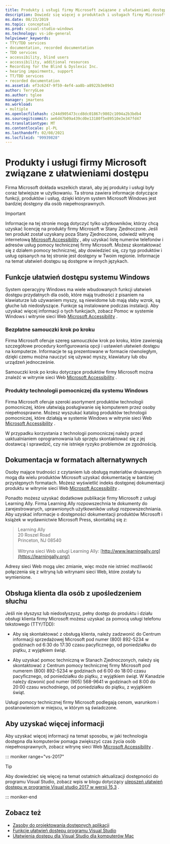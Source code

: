 ```yaml
---
title: Produkty i usługi firmy Microsoft związane z ułatwieniami dostępu
description: Dowiedz się więcej o produktach i usługach firmy Microsoft, które mogą ułatwić dostęp do naszych systemów operacyjnych, programów i aplikacji wszystkim użytkownikom niepełnosprawnym.
ms.date: 08/23/2019
ms.topic: conceptual
ms.prod: visual-studio-windows
ms.technology: vs-ide-general
helpviewer_keywords:
- TTY/TDD services
- documentation, recorded documentation
- TDD services
- accessibility, blind users
- accessibility, additional resources
- Recording for the Blind & Dyslexic Inc.
- hearing impairments, support
- TT/TDD services
- recorded documentation
ms.assetid: ef3c6247-9f59-4ef4-aa8b-a8922b3e0943
author: TerryGLee
ms.author: tglee
manager: jmartens
ms.workload:
- multiple
ms.openlocfilehash: c244d905473ccd8dc01867c9802c1094a2b3bdb4
ms.sourcegitcommit: ae6d47b09a439cd0e13180f5e89510e3e347fd47
ms.translationtype: MT
ms.contentlocale: pl-PL
ms.lasthandoff: 02/08/2021
ms.locfileid: "99939828"
---
```

# <a name="accessibility-products-and-services-from-microsoft"></a>Produkty i usługi firmy Microsoft związane z ułatwieniami dostępu

Firma Microsoft dokłada wszelkich starań, aby jej produkty i usługi były coraz łatwiejsze w użytkowaniu. Ta strona zawiera informacje dotyczące funkcji, produktów i usług, dzięki którym system Microsoft Windows jest bardziej dostępny dla osób niepełnosprawnych.

> [!IMPORTANT]
> Informacje na tej stronie mogą dotyczyć tylko użytkowników, którzy chcą uzyskać licencję na produkty firmy Microsoft w Stany Zjednoczone. Jeśli ten produkt został uzyskany poza Stany Zjednoczone, odwiedź witrynę internetową [Microsoft Accessibility](https://www.microsoft.com/accessibility/) , aby uzyskać listę numerów telefonów i adresów usług pomocy technicznej firmy Microsoft. Możesz skontaktować się z działem pomocy technicznej, aby dowiedzieć się, czy typ produktów i usług opisanych na tej stronie jest dostępny w Twoim regionie. Informacje na temat ułatwień dostępu są dostępne w innych językach.

## <a name="accessibility-features-of-windows"></a><a name="windows"></a> Funkcje ułatwień dostępu systemu Windows

System operacyjny Windows ma wiele wbudowanych funkcji ułatwień dostępu przydatnych dla osób, które mają trudności z pisaniem na klawiaturze lub używaniem myszy, są niewidome lub mają słaby wzrok, są głuche lub niedosłyszące. Funkcje są instalowane podczas instalacji. Aby uzyskać więcej informacji o tych funkcjach, zobacz Pomoc w systemie Windows i witrynie sieci Web [Microsoft Accessibility](https://www.microsoft.com/accessibility/) .

### <a name="free-step-by-step-tutorials"></a>Bezpłatne samouczki krok po kroku

Firma Microsoft oferuje szereg samouczków krok po kroku, które zawierają szczegółowe procedury konfigurowania opcji i ustawień ułatwień dostępu na komputerze. Informacje te są prezentowane w formacie równoległym, dzięki czemu można nauczyć się używać myszy, klawiatury lub obu urządzeń jednocześnie.

Samouczki krok po kroku dotyczące produktów firmy Microsoft można znaleźć w witrynie sieci Web [Microsoft Accessibility](https://www.microsoft.com/accessibility/) .

### <a name="assistive-technology-products-for-windows"></a>Produkty technologii pomocniczej dla systemu Windows

Firma Microsoft oferuje szeroki asortyment produktów technologii pomocniczej, które ułatwiają posługiwanie się komputerem przez osoby niepełnosprawne. Możesz wyszukać katalog produktów technologii pomocniczej, które działają w systemie Windows w witrynie sieci Web [Microsoft Accessibility](https://www.microsoft.com/accessibility/) .

W przypadku korzystania z technologii pomocniczej należy przed uaktualnianiem oprogramowania lub sprzętu skontaktować się z jej dostawcą i sprawdzić, czy nie istnieje ryzyko problemów ze zgodnością.

## <a name="documentation-in-alternative-formats"></a><a name="altfortmats"></a> Dokumentacja w formatach alternatywnych

Osoby mające trudności z czytaniem lub obsługą materiałów drukowanych mogą dla wielu produktów Microsoft uzyskać dokumentację w bardziej przystępnych formatach. Możesz wyświetlić indeks dostępnej dokumentacji produktu w witrynie sieci Web [Microsoft Accessibility](https://www.microsoft.com/accessibility/) .

Ponadto możesz uzyskać dodatkowe publikacje firmy Microsoft z usługi Learning Ally. Firma Learning Ally rozpowszechnia te dokumenty do zarejestrowanych, uprawnionych użytkowników usługi rozpowszechniania. Aby uzyskać informacje o dostępności dokumentacji produktów Microsoft i książek w wydawnictwie Microsoft Press, skontaktuj się z:

> Learning Ally<br />
> 20 Roszel Road<br /> Princeton, NJ 08540<br /><br /> Witryna sieci Web usługi Learning Ally: [http://www.learningally.org](https://learningally.org/)

Adresy sieci Web mogą ulec zmianie, więc może nie istnieć możliwość połączenia się z witryną lub witrynami sieci Web, które zostały tu wymienione.

## <a name="customer-service-for-people-with-hearing-impairments"></a><a name="hearing"></a> Obsługa klienta dla osób z upośledzeniem słuchu

Jeśli nie słyszysz lub niedosłyszysz, pełny dostęp do produktu i działu obsługi klienta firmy Microsoft możesz uzyskać za pomocą usługi telefonu tekstowego (TTY/TDD):

- Aby się skontaktować z obsługą klienta, należy zadzwonić do Centrum informacji sprzedażowej Microsoft pod numer (800) 892-5234 w godzinach od 6:30 do 17:30 czasu pacyficznego, od poniedziałku do piątku, z wyjątkiem świąt.

- Aby uzyskać pomoc techniczną w Stanach Zjednoczonych, należy się skontaktować z Centrum pomocy technicznej firmy Microsoft pod numerem (800) 892-5234 w godzinach od 6:00 do 18:00 czasu pacyficznego, od poniedziałku do piątku, z wyjątkiem świąt. W Kanadzie należy dzwonić pod numer (905) 568-9641 w godzinach od 8:00 do 20:00 czasu wschodniego, od poniedziałku do piątku, z wyjątkiem świąt.

Usługi pomocy technicznej firmy Microsoft podlegają cenom, warunkom i postanowieniom w miejscu, w którym są świadczone.

## <a name="for-more-information"></a><a name="moreinfo"></a> Aby uzyskać więcej informacji

Aby uzyskać więcej informacji na temat sposobu, w jaki technologia dostępna dla komputerów pomaga zwiększyć czas życia osób niepełnosprawnych, zobacz witrynę sieci Web [Microsoft Accessibility](https://www.microsoft.com/accessibility/) .

::: moniker range="vs-2017"

> [!TIP]
> Aby dowiedzieć się więcej na temat ostatnich aktualizacji dostępności do programu Visual Studio, zobacz wpis w blogu dotyczący [ulepszeń ułatwień dostępu w programie Visual studio 2017 w wersji 15,3](https://devblogs.microsoft.com/visualstudio/accessibility-improvements-in-visual-studio-2017-version-15-3/) .

::: moniker-end

## <a name="see-also"></a>Zobacz też

* [Zasoby do projektowania dostępnych aplikacji](../../ide/reference/resources-for-designing-accessible-applications.md)
* [Funkcje ułatwień dostępu programu Visual Studio](../../ide/reference/accessibility-features-of-visual-studio.md)
* [Ułatwienia dostępu dla Visual Studio dla komputerów Mac](/visualstudio/mac/accessibility)
